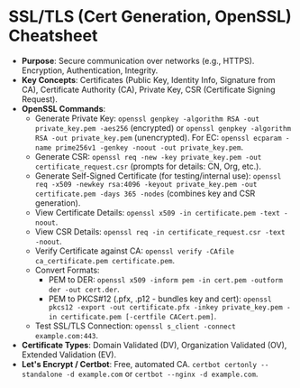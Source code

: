 # SSL/TLS (Cert Generation, OpenSSL) Cheatsheet

*   **Purpose**: Secure communication over networks (e.g., HTTPS). Encryption, Authentication, Integrity.
*   **Key Concepts**: Certificates (Public Key, Identity Info, Signature from CA), Certificate Authority (CA), Private Key, CSR (Certificate Signing Request).
*   **OpenSSL Commands**:
    *   Generate Private Key: `openssl genpkey -algorithm RSA -out private_key.pem -aes256` (encrypted) or `openssl genpkey -algorithm RSA -out private_key.pem` (unencrypted). For EC: `openssl ecparam -name prime256v1 -genkey -noout -out private_key.pem`.
    *   Generate CSR: `openssl req -new -key private_key.pem -out certificate_request.csr` (prompts for details: CN, Org, etc.).
    *   Generate Self-Signed Certificate (for testing/internal use):
        `openssl req -x509 -newkey rsa:4096 -keyout private_key.pem -out certificate.pem -days 365 -nodes` (combines key and CSR generation).
    *   View Certificate Details: `openssl x509 -in certificate.pem -text -noout`.
    *   View CSR Details: `openssl req -in certificate_request.csr -text -noout`.
    *   Verify Certificate against CA: `openssl verify -CAfile ca_certificate.pem certificate.pem`.
    *   Convert Formats:
        *   PEM to DER: `openssl x509 -inform pem -in cert.pem -outform der -out cert.der`.
        *   PEM to PKCS#12 (.pfx, .p12 - bundles key and cert): `openssl pkcs12 -export -out certificate.pfx -inkey private_key.pem -in certificate.pem [-certfile CACert.pem]`.
    *   Test SSL/TLS Connection: `openssl s_client -connect example.com:443`.
*   **Certificate Types**: Domain Validated (DV), Organization Validated (OV), Extended Validation (EV).
*   **Let's Encrypt / Certbot**: Free, automated CA. `certbot certonly --standalone -d example.com` or `certbot --nginx -d example.com`.
